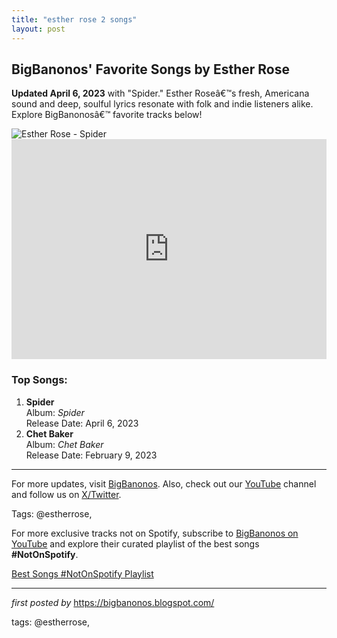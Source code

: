 ```yaml
---
title: "esther rose 2 songs"
layout: post
---
```

<h2 >BigBanonos' Favorite Songs by Esther Rose</h2> <!-- Introductory Text -->
<p ><strong>Updated April 6, 2023</strong> with "Spider." Esther Roseâ€™s fresh, Americana sound and deep, soulful lyrics resonate with folk and indie listeners alike. Explore BigBanonosâ€™ favorite tracks below!</p> <!-- Featured Image -->
<div > <img src="https://i.scdn.co/image/ab6761610000e5eba9b7c4b2a64b2f0d794a63fa" alt="Esther Rose - Spider">
</div> <!-- Spotify Playlist Embed -->
<div > <iframe src="https://open.spotify.com/embed/playlist/3nv1aOyQw0HnELH86aeYFM?utm_source=generator" width="100%" height="352" frameborder="0" allow="autoplay; clipboard-write; encrypted-media; fullscreen; picture-in-picture" loading="lazy"></iframe>
</div> <!-- Song List -->
<h3 >Top Songs:</h3>
<ol > <li><strong>Spider</strong><br> Album: <em>Spider</em><br> Release Date: April 6, 2023 </li> <li><strong>Chet Baker</strong><br> Album: <em>Chet Baker</em><br> Release Date: February 9, 2023 </li>
</ol> <!-- Footer Links -->
<hr />
<p >For more updates, visit <a href="https://bigbanonos.blogspot.com/" target="_blank">BigBanonos</a>. Also, check out our <a href="https://www.youtube.com/@BigBanonos" target="_blank">YouTube</a> channel and follow us on <a href="https://x.com/bigbanonos" target="_blank">X/Twitter</a>.</p> <!-- Tags -->
<p >Tags: @estherrose,</p>


<!--Subscribe and Playlist Links-->
<div>
    <p>For more exclusive tracks not on Spotify, subscribe to <a href="https://www.youtube.com/@BigBanonos" target="_blank">BigBanonos on YouTube</a> and explore their curated playlist of the best songs <strong>#NotOnSpotify</strong>.</p>
    <p><a href="https://www.youtube.com/playlist?list=PLtuNtuTatqI0kFahUCbtbfenC_ET5O_tr" target="_blank">Best Songs #NotOnSpotify Playlist<br /></a></p></div>

<hr />

<p><em>first posted by</em> <a href="https://bigbanonos.blogspot.com/" rel="noopener" target="_new">https://bigbanonos.blogspot.com/</a></p>

<p>tags: @estherrose,</p>
